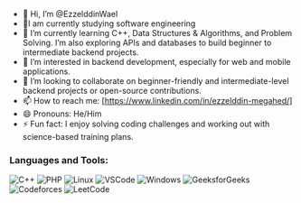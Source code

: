 - 👋 Hi, I’m @EzzelddinWael
- 🌱I am currently studying software engineering
- 🌱 I’m currently learning C++, Data Structures & Algorithms, and Problem Solving. I’m also exploring APIs and databases to build beginner to intermediate backend projects.
- 👀 I’m interested in backend development, especially for web and mobile applications.
- 💞️ I’m looking to collaborate on beginner-friendly and intermediate-level backend projects or open-source contributions.
- 📫 How to reach me: [https://www.linkedin.com/in/ezzelddin-megahed/]
- 😄 Pronouns: He/Him
- ⚡ Fun fact: I enjoy solving coding challenges and working out with science-based training plans.


<!---
EzzelddinWael/EzzelddinWael is a ✨ special ✨ repository because its `README.md` (this file) appears on your GitHub profile.
You can click the Preview link to take a look at your changes.
--->
### Languages and Tools:
![C++](https://img.shields.io/badge/C++-00599C?style=flat-square&logo=c%2B%2B&logoColor=white)
![PHP](https://img.shields.io/badge/PHP-777BB4?style=flat-square&logo=php&logoColor=white)
![Linux](https://img.shields.io/badge/Linux-FCC624?style=flat-square&logo=linux&logoColor=black)
![VSCode](https://img.shields.io/badge/VSCode-007ACC?style=flat-square&logo=visual-studio-code&logoColor=white)
![Windows](https://img.shields.io/badge/Windows-0078D6?style=flat-square&logo=windows&logoColor=white)
![GeeksforGeeks](https://img.shields.io/badge/GeeksforGeeks-5A8DEE?style=flat-square&logo=GeeksforGeeks&logoColor=white)
![Codeforces](https://img.shields.io/badge/Codeforces-004B87?style=flat-square&logo=codeforces&logoColor=white)
![LeetCode](https://img.shields.io/badge/LeetCode-F9DC5C?style=flat-square&logo=leetcode&logoColor=black)

